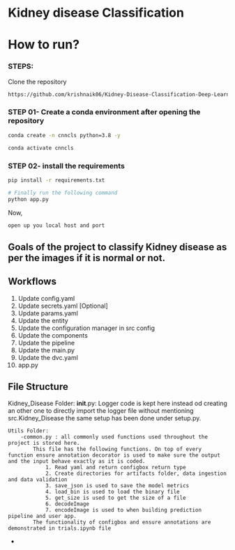 # Kidney disease Classification

# How to run?
### STEPS:

Clone the repository

```bash
https://github.com/krishnaik06/Kidney-Disease-Classification-Deep-Learning-Project
```
### STEP 01- Create a conda environment after opening the repository

```bash
conda create -n cnncls python=3.8 -y
```

```bash
conda activate cnncls
```


### STEP 02- install the requirements
```bash
pip install -r requirements.txt
```

```bash
# Finally run the following command
python app.py
```

Now,
```bash
open up you local host and port
```
## Goals of the project to classify Kidney disease as per the images if it is normal or not.

## Workflows

1. Update config.yaml
2. Update secrets.yaml [Optional]
3. Update params.yaml
4. Update the entity
5. Update the configuration manager in src config
6. Update the components
7. Update the pipeline 
8. Update the main.py
9. Update the dvc.yaml
10. app.py


## File Structure
Kidney_Disease Folder:
    __init__.py: Logger code is kept here instead od creating an other one to directly import the logger file without mentioning src.Kidney_Disease the same setup has been done under setup.py.

    Utils Folder:
        -common.py : all commonly used functions used throughout the project is stored here. 
            This file has the following functions. On top of every function ensure annotation decorator is used to make sure the output and the input behave exactly as it is coded.
                1. Read yaml and return configbox return type
                2. Create directories for artifacts folder, data ingestion and data validation
                3. save_json is used to save the model metrics
                4. load_bin is used to load the binary file
                5. get_size is used to get the size of a file
                6. decodeImage
                7. encodeImage is used to when building prediction pipeline and user app. 
            The functionality of configbox and ensure annotations are demonstrated in trials.ipynb file    
-    
